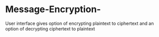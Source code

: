 # Message-Encryption-
User interface gives option of encrypting plaintext to ciphertext and an option of decrypting ciphertext to plaintext
